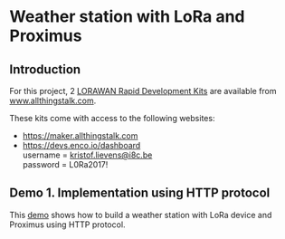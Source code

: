 # Weather station with LoRa and Proximus

## Introduction

For this project, 2 [LORAWAN Rapid Development Kits](http://www.allthingstalk.com/lorawan-rapid-development-kit) are available from www.allthingstalk.com.  

These kits come with access to the following websites:

* https://maker.allthingstalk.com  
* https://devs.enco.io/dashboard  
username = kristof.lievens@i8c.be  
password = L0Ra2017!

## Demo 1. Implementation using HTTP protocol

This [demo](./http/) shows how to build a weather station with LoRa device and Proximus using HTTP protocol.